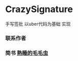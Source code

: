 # CrazySignature
手写签批 以uber代码为基础 实现
### 联系作者 
### 简书 [熟睡的毛毛虫](https://www.jianshu.com/u/9933d449c6cf) 

